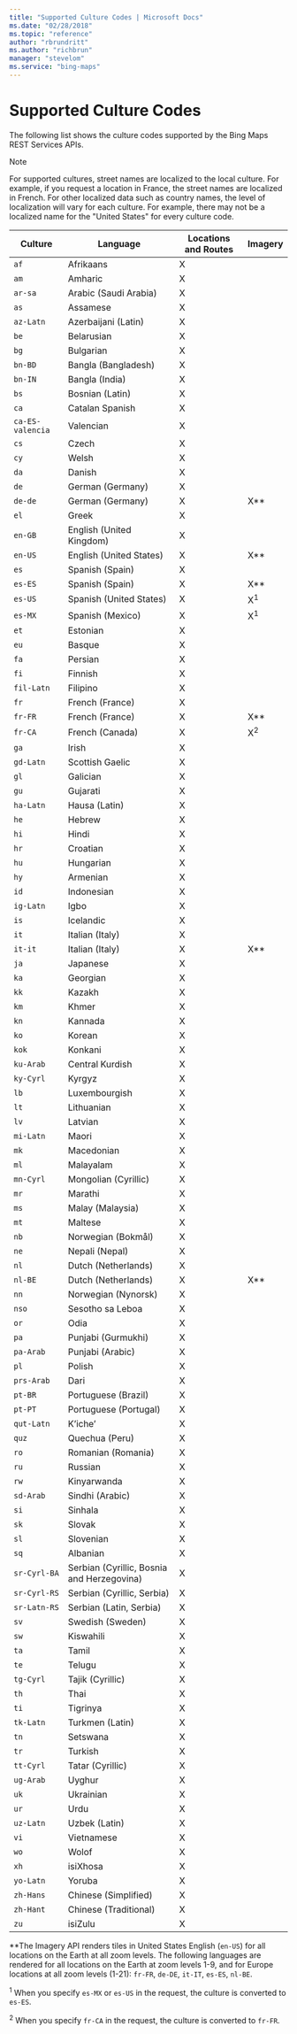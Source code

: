 ```yaml
---
title: "Supported Culture Codes | Microsoft Docs"
ms.date: "02/28/2018"
ms.topic: "reference"
author: "rbrundritt"
ms.author: "richbrun"
manager: "stevelom"
ms.service: "bing-maps"
---
```


# Supported Culture Codes

The following list shows the culture codes supported by the Bing Maps REST Services APIs.  
  
> [!NOTE]
>  For supported cultures, street names are localized to the local culture. For example, if you request a location in France, the street names are localized in French. For other localized data such as country names, the level of localization will vary for each culture. For example, there may not be a localized name for the "United States" for every culture code.  
  
|Culture|Language|Locations and Routes|Imagery|  
|-------------|--------------|--------------------------|-------------|  
|`af`|Afrikaans|X||  
|`am`|Amharic|X||  
|`ar-sa`|Arabic (Saudi Arabia)|X||  
|`as`|Assamese|X||  
|`az-Latn`|Azerbaijani (Latin)|X||  
|`be`|Belarusian|X||  
|`bg`|Bulgarian|X||  
|`bn-BD`|Bangla (Bangladesh)|X||  
|`bn-IN`|Bangla (India)|X||  
|`bs`|Bosnian (Latin)|X||  
|`ca`|Catalan Spanish|X||  
|`ca-ES-valencia`|Valencian|X||  
|`cs`|Czech|X||  
|`cy`|Welsh|X||  
|`da`|Danish|X||  
|`de`|German (Germany)|X||  
|`de-de`|German (Germany)|X|X**|  
|`el`|Greek|X||  
|`en-GB`|English (United Kingdom)|X||  
|`en-US`|English (United States)|X|X**|  
|`es`|Spanish (Spain)|X||  
|`es-ES`|Spanish (Spain)|X|X**|  
|`es-US`|Spanish (United States)|X|X<sup>1</sup>|  
|`es-MX`|Spanish (Mexico)|X|X<sup>1</sup>|  
|`et`|Estonian|X||  
|`eu`|Basque|X||  
|`fa`|Persian|X||  
|`fi`|Finnish|X||  
|`fil-Latn`|Filipino|X||  
|`fr`|French (France)|X||  
|`fr-FR`|French (France)|X|X**|  
|`fr-CA`|French (Canada)|X|X<sup>2</sup>|  
|`ga`|Irish|X||  
|`gd-Latn`|Scottish Gaelic|X||  
|`gl`|Galician|X||  
|`gu`|Gujarati|X||  
|`ha-Latn`|Hausa (Latin)|X||  
|`he`|Hebrew|X||  
|`hi`|Hindi|X||  
|`hr`|Croatian|X||  
|`hu`|Hungarian|X||  
|`hy`|Armenian|X||  
|`id`|Indonesian|X||  
|`ig-Latn`|Igbo|X||  
|`is`|Icelandic|X||  
|`it`|Italian (Italy)|X||  
|`it-it`|Italian (Italy)|X|X**|  
|`ja`|Japanese|X||  
|`ka`|Georgian|X||  
|`kk`|Kazakh|X||  
|`km`|Khmer|X||  
|`kn`|Kannada|X||  
|`ko`|Korean|X||  
|`kok`|Konkani|X||  
|`ku-Arab`|Central Kurdish|X||  
|`ky-Cyrl`|Kyrgyz|X||  
|`lb`|Luxembourgish|X||  
|`lt`|Lithuanian|X||  
|`lv`|Latvian|X||  
|`mi-Latn`|Maori|X||  
|`mk`|Macedonian|X||  
|`ml`|Malayalam|X||  
|`mn-Cyrl`|Mongolian (Cyrillic)|X||  
|`mr`|Marathi|X||  
|`ms`|Malay (Malaysia)|X||  
|`mt`|Maltese|X||  
|`nb`|Norwegian (Bokmål)|X||  
|`ne`|Nepali (Nepal)|X||  
|`nl`|Dutch (Netherlands)|X||  
|`nl-BE`|Dutch (Netherlands)|X|X**|  
|`nn`|Norwegian (Nynorsk)|X||  
|`nso`|Sesotho sa Leboa|X||  
|`or`|Odia|X||  
|`pa`|Punjabi (Gurmukhi)|X||  
|`pa-Arab`|Punjabi (Arabic)|X||  
|`pl`|Polish|X||  
|`prs-Arab`|Dari|X||  
|`pt-BR`|Portuguese (Brazil)|X||  
|`pt-PT`|Portuguese (Portugal)|X||  
|`qut-Latn`|K’iche’|X||  
|`quz`|Quechua (Peru)|X||  
|`ro`|Romanian (Romania)|X||  
|`ru`|Russian|X||  
|`rw`|Kinyarwanda|X||  
|`sd-Arab`|Sindhi (Arabic)|X||  
|`si`|Sinhala|X||  
|`sk`|Slovak|X||  
|`sl`|Slovenian|X||  
|`sq`|Albanian|X||  
|`sr-Cyrl-BA`|Serbian (Cyrillic, Bosnia and Herzegovina)|X||  
|`sr-Cyrl-RS`|Serbian (Cyrillic, Serbia)|X||  
|`sr-Latn-RS`|Serbian (Latin, Serbia)|X||  
|`sv`|Swedish (Sweden)|X||  
|`sw`|Kiswahili|X||  
|`ta`|Tamil|X||  
|`te`|Telugu|X||  
|`tg-Cyrl`|Tajik (Cyrillic)|X||  
|`th`|Thai|X||  
|`ti`|Tigrinya|X||  
|`tk-Latn`|Turkmen (Latin)|X||  
|`tn`|Setswana|X||  
|`tr`|Turkish|X||  
|`tt-Cyrl`|Tatar (Cyrillic)|X||  
|`ug-Arab`|Uyghur|X||  
|`uk`|Ukrainian|X||  
|`ur`|Urdu|X||  
|`uz-Latn`|Uzbek (Latin)|X||  
|`vi`|Vietnamese|X||  
|`wo`|Wolof|X||  
|`xh`|isiXhosa|X||  
|`yo-Latn`|Yoruba|X||  
|`zh-Hans`|Chinese (Simplified)|X||  
|`zh-Hant`|Chinese (Traditional)|X||  
|`zu`|isiZulu|X||  
  
 **The Imagery API renders tiles in United States English (`en-US`) for all locations on the Earth at all zoom levels. The following languages are rendered for all locations on the Earth at zoom levels 1-9, and for Europe locations at all zoom levels (1-21): `fr-FR`, `de-DE`, `it-IT`, `es-ES`, `nl-BE`.  
  
 <sup>1</sup> When you specify `es-MX` or `es-US` in the request, the culture is converted to `es-ES`.  
  
 <sup>2</sup> When you specify `fr-CA` in the request, the culture is converted to `fr-FR`.